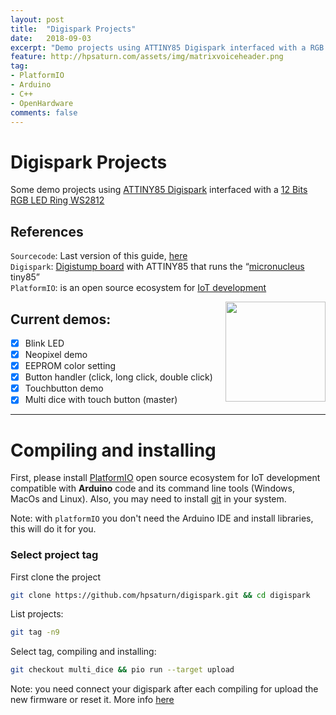 ```yaml
---
layout: post
title:  "Digispark Projects"
date:   2018-09-03
excerpt: "Demo projects using ATTINY85 Digispark interfaced with a RGB LED Ring WS2812"
feature: http://hpsaturn.com/assets/img/matrixvoiceheader.png
tag:
- PlatformIO
- Arduino
- C++
- OpenHardware
comments: false
---
```


# Digispark Projects

Some demo projects using [ATTINY85 Digispark](https://www.aliexpress.com/item/32897732904.html) interfaced with a [12 Bits RGB LED Ring WS2812](https://www.aliexpress.com/item/32666384944.html)

## References

`Sourcecode`: Last version of this guide, [here](https://github.com/hpsaturn/digispark) <br/>
`Digispark`: [Digistump board](http://digistump.com/wiki/digispark) with ATTINY85 that runs the “[micronucleus](https://github.com/micronucleus/micronucleus) tiny85” <br/>
`PlatformIO`: is an open source ecosystem for [IoT development](https://platformio.org/) <br/>

<a href="https://github.com/hpsaturn/digispark/blob/master/images/multi_dice_touch.gif" target="_blank"><img src="https://raw.githubusercontent.com/hpsaturn/digispark/master/images/multi_dice_touch.gif" align="right" width="160" ></a>

## Current demos:

- [X] Blink LED 
- [X] Neopixel demo
- [X] EEPROM color setting
- [X] Button handler (click, long click, double click)
- [X] Touchbutton demo
- [X] Multi dice with touch button (master)

---

# Compiling and installing

First, please install [PlatformIO](http://platformio.org/) open source ecosystem for IoT development compatible with **Arduino** code and its command line tools (Windows, MacOs and Linux). Also, you may need to install [git](http://git-scm.com/) in your system. 

Note: with `platformIO` you don't need the Arduino IDE and install libraries, this will do it for you.

### Select project tag

First clone the project
``` bash
git clone https://github.com/hpsaturn/digispark.git && cd digispark
```

List projects: 
``` bash
git tag -n9
```

Select tag, compiling and installing:
``` bash
git checkout multi_dice && pio run --target upload
```

Note: you need connect your digispark after each compiling for upload the new firmware or reset it. More info [here](http://digistump.com/wiki/digispark/tutorials/connectingpro)
